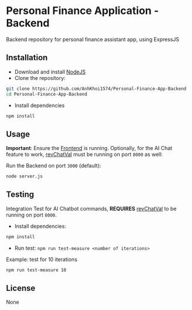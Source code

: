 # Personal Finance Application - Backend
Backend repository for personal finance assistant app, using ExpressJS

## Installation
- Download and install [NodeJS](https://nodejs.org/en/download/package-manager)
- Clone the repository:
```bash
git clone https://github.com/AnhKhoi1574/Personal-Finance-App-Backend
cd Personal-Finance-App-Backend
```
- Install dependencies
```bash
npm install
```

## Usage

**Important**:  Ensure the [Frontend](https://github.com/HaBui7/PFA_FE) is running. Optionally, for the AI Chat feature to work, [revChatVal](https://github.com/Khang5687/revChatVal/tree/fastapi) must be running on port `8000` as well:

Run the Backend on port `3000` (default):
```bash
node server.js
```

## Testing
Integration Test for AI Chatbot commands, **REQUIRES** [revChatVal](https://github.com/Khang5687/revChatVal/tree/fastapi) to be running on port `8000`.

- Install dependencies:
```bash
npm install
```

- Run test: `npm run test-measure <number of iterations>`

Example: test for 10 iterations
```bash
npm run test-measure 10
```


## License
None